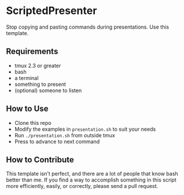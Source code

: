 # ScriptedPresenter

Stop copying and pasting commands during presentations. Use this template.

## Requirements

* tmux 2.3 or greater
* bash
* a terminal
* something to present
* (optional) someone to listen

## How to Use

* Clone this repo
* Modify the examples in `presentation.sh` to suit your needs
* Run `./presentation.sh` from outside tmux
* Press <enter> to advance to next command

## How to Contribute

This template isn't perfect, and there are a lot of people that know bash better
than me. If you find a way to accomplish something in this script more
efficiently, easily, or correctly, please send a pull request.

